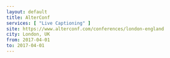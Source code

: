 ```yaml
---
layout: default
title: AlterConf
services: [ "Live Captioning" ]
site: https://www.alterconf.com/conferences/london-england
city: London, UK
from: 2017-04-01
to: 2017-04-01
---
```

